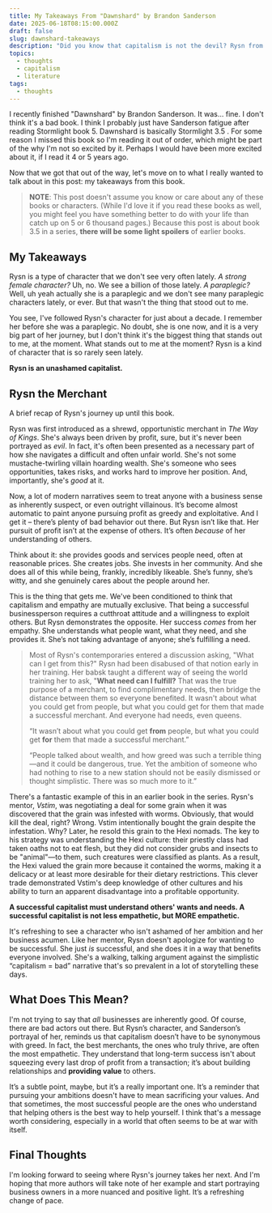 ```yaml
---
title: My Takeaways From "Dawnshard" by Brandon Sanderson
date: 2025-06-18T08:15:00.000Z
draft: false
slug: dawnshard-takeaways
description: "Did you know that capitalism is not the devil? Rysn from Dawnshard sure thinks so."
topics:
  - thoughts
  - capitalism
  - literature
tags:
  - thoughts
---
```

I recently finished "Dawnshard" by Brandon Sanderson. It was... fine. I don't think it's a bad book. I think I probably just have Sanderson fatigue after reading Stormlight book 5. Dawnshard is basically Stormlight 3.5 . For some reason I missed this book so I'm reading it out of order, which might be part of the why I'm not so excited by it. Perhaps I would have been more excited about it, if I read it 4 or 5 years ago.

Now that we got that out of the way, let's move on to what I really wanted to talk about in this post: my takeaways from this book. 

> **NOTE**: This post doesn't assume you know or care about any of these books or characters. (While I'd love it if you read these books as well, you might feel you have something better to do with your life than catch up on 5 or 6 thousand pages.) Because this post is about book 3.5 in a series, **there will be some light spoilers** of earlier books. 

## My Takeaways
Rysn is a type of character that we don't see very often lately. *A strong female character?* Uh, no. We see a billion of those lately. *A paraplegic?* Well, uh yeah actually she is a paraplegic and we don't see many paraplegic characters lately, or ever. But that wasn't the thing that stood out to me. 

You see, I've followed Rysn's character for just about a decade. I remember her before she was a paraplegic. No doubt, she is one now, and it is a very big part of her journey, but I don't think it's the biggest thing that stands out to me, at the moment. What stands out to me at the moment? Rysn is a kind of character that is so rarely seen lately. 

**Rysn is an unashamed capitalist.**

## Rysn the Merchant
A brief recap of Rysn's journey up until this book. 

Rysn was first introduced as a shrewd, opportunistic merchant in *The Way of Kings*. She's always been driven by profit, sure, but it's never been portrayed as *evil*. In fact, it's often been presented as a necessary part of how she navigates a difficult and often unfair world. She's not some mustache-twirling villain hoarding wealth. She's someone who sees opportunities, takes risks, and works hard to improve her position.  And, importantly, she's *good* at it.

Now, a lot of modern narratives seem to treat anyone with a business sense as inherently suspect, or even outright villainous. It’s become almost automatic to paint anyone pursuing profit as greedy and exploitative. And I get it – there’s plenty of bad behavior out there. But Rysn isn’t like that. Her pursuit of profit isn’t at the expense of others. It’s often *because* of her understanding of others.

Think about it: she provides goods and services people need, often at reasonable prices. She creates jobs. She invests in her community. And she does all of this while being, frankly, incredibly likeable. She’s funny, she’s witty, and she genuinely cares about the people around her.

This is the thing that gets me.  We've been conditioned to think that capitalism and empathy are mutually exclusive. That being a successful businessperson requires a cutthroat attitude and a willingness to exploit others. But Rysn demonstrates the opposite. Her success *comes* from her empathy. She understands what people want, what they need, and she provides it. She’s not taking advantage of anyone; she’s fulfilling a need.

>Most of Rysn's contemporaries entered a discussion asking, "What can I get from this?" Rysn had been disabused of that notion early in her training. Her babsk taught a different way of seeing the world training her to ask, "**What need can I fulfill?** That was the true purpose of a merchant, to find complimentary needs, then bridge the distance between them so everyone benefited. It wasn't about what you could get from people, but what you could get for them that made a successful merchant. And everyone had needs, even queens.
>
>“It wasn’t about what you could get **from** people, but what you could get **for** them that made a successful merchant.”
>
>“People talked about wealth, and how greed was such a terrible thing—and it could be dangerous, true. Yet the ambition of someone who had nothing to rise to a new station should not be easily dismissed or thought simplistic. There was so much more to it.”

There's a fantastic example of this in an earlier book in the series. Rysn's mentor, *Vstim*, was negotiating a deal for some grain when it was discovered that the grain was infested with worms. Obviously, that would kill the deal, right? Wrong. Vstim intentionally bought the grain despite the infestation. Why? Later, he resold this grain to the Hexi nomads. The key to his strategy was understanding the Hexi culture: their priestly class had taken oaths not to eat flesh, but they did not consider grubs and insects to be "animal"—to them, such creatures were classified as plants. As a result, the Hexi valued the grain more because it contained the worms, making it a delicacy or at least more desirable for their dietary restrictions. This clever trade demonstrated Vstim's deep knowledge of other cultures and his ability to turn an apparent disadvantage into a profitable opportunity. 

**A successful capitalist must understand others' wants and needs. A successful capitalist is not less empathetic, but MORE empathetic.**

It's refreshing to see a character who isn't ashamed of her ambition and her business acumen. Like her mentor, Rysn doesn't apologize for wanting to be successful. She just *is* successful, and she does it in a way that benefits everyone involved.  She's a walking, talking argument against the simplistic “capitalism = bad” narrative that's so prevalent in a lot of storytelling these days.

## What Does This Mean?

I'm not trying to say that *all* businesses are inherently good. Of course, there are bad actors out there. But Rysn’s character, and Sanderson’s portrayal of her, reminds us that capitalism doesn’t have to be synonymous with greed. In fact, the best merchants, the ones who truly thrive, are often the most empathetic. They understand that long-term success isn't about squeezing every last drop of profit from a transaction; it’s about building relationships and **providing value** to others.

It’s a subtle point, maybe, but it’s a really important one.  It’s a reminder that pursuing your ambitions doesn't have to mean sacrificing your values.  And that sometimes, the most successful people are the ones who understand that helping others is the best way to help yourself. I think that's a message worth considering, especially in a world that often seems to be at war with itself.

## Final Thoughts

I'm looking forward to seeing where Rysn's journey takes her next. And I'm hoping that more authors will take note of her example and start portraying business owners in a more nuanced and positive light. It’s a refreshing change of pace.
